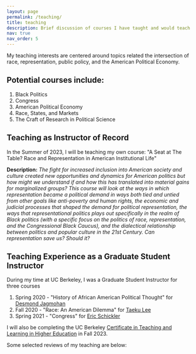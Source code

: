 ```yaml
---
layout: page
permalink: /teaching/
title: teaching
description: Brief discussion of courses I have taught and would teach
nav: true
nav_order: 5
---
```


My teaching interests are centered around topics related the intersection of race, representation, public policy, and the American Political Economy.  

## Potential courses include: 
1. Black Politics
2. Congress
3. American Political Economy
4. Race, States, and Markets
5. The Craft of Research in Political Science

## Teaching as Instructor of Record
In the Summer of 2023, I will be teaching my own course: "A Seat at The Table? Race and Representation in American Institutional Life"

**Description:** *The fight for increased inclusion into American society and culture created new opportunities and dynamics for American politics but how might we understand if and how this has translated into material gains for marginalized groups? This course will look at the ways in which representation became a political demand in ways both tied and untied from other goals like anti-poverty and human rights, the economic and judicial processes that shaped the demand for political representation, the ways that representational politics plays out specifically in the realm of Black politics (with a specific focus on the politics of race, representation, and the Congressional Black Caucus), and the dialectical relationship between politics and popular culture in the 21st Century. Can representation save us? Should it?*
  
  ## Teaching Experience as a Graduate Student Instructor 
  During my time at UC Berkeley, I was a Graduate Student Instructor for three courses
1. Spring 2020 - "History of African American Political Thought" for [Desmond Jagmohan](https://polisci.berkeley.edu/people/person/desmond-jagmohan)
2. Fall 2020 - "Race: An American Dilemma" for [Taeku Lee](https://www.gov.harvard.edu/directory/taeku-lee/)
3. Spring 2021 - "Congress" for [Eric Schickler](https://polisci.berkeley.edu/people/person/eric-schickler)



I will also be completing the UC Berkeley [Certificate in Teaching and Learning in Higher Education](https://gsi.berkeley.edu/programs-services/certificate-program/) in Fall 2023. 

Some selected reviews of my teaching are below: 
